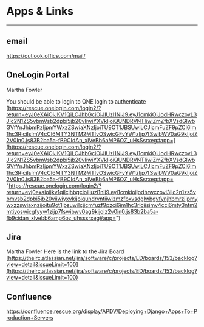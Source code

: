 


# Apps & Links
---

## email
https://outlook.office.com/mail/

## OneLogin Portal
Martha Fowler

You should be able to login to ONE login to authenticate
[https://rescue.onelogin.com/login2/?return=eyJ0eXAiOiJKV1QiLCJhbGciOiJIUzI1NiJ9.eyJ1cmkiOiJodHRwczovL3Jlc2N1ZS5vbmVsb2dpbi5jb20vIiwiYXVkIjoiQUNDRVNTIiwiZmZfbXVsdGlwbGVfYnJhbmRzIjpmYWxzZSwiaXNzIjoiTU9OT1JBSUwiLCJicmFuZF9pZCI6Im1hc3RlciIsImV4cCI6MTY3NTM2MTIyOSwicGFyYW1zIjp7fSwibWV0aG9kIjoiZ2V0In0.js83B2ba5a-fB9CIdAn_xlVeBb6aMP6OZ_uHsSsrxeg#app=](https://rescue.onelogin.com/login2/?return=eyJ0eXAiOiJKV1QiLCJhbGciOiJIUzI1NiJ9.eyJ1cmkiOiJodHRwczovL3Jlc2N1ZS5vbmVsb2dpbi5jb20vIiwiYXVkIjoiQUNDRVNTIiwiZmZfbXVsdGlwbGVfYnJhbmRzIjpmYWxzZSwiaXNzIjoiTU9OT1JBSUwiLCJicmFuZF9pZCI6Im1hc3RlciIsImV4cCI6MTY3NTM2MTIyOSwicGFyYW1zIjp7fSwibWV0aG9kIjoiZ2V0In0.js83B2ba5a-fB9CIdAn_xlVeBb6aMP6OZ_uHsSsrxeg#app= "https://rescue.onelogin.com/login2/?return=eyj0exaioijkv1qilcjhbgcioijiuzi1nij9.eyj1cmkioijodhrwczovl3jlc2n1zs5vbmvsb2dpbi5jb20viiwiyxvkijoiqundrvntiiwizmzfbxvsdglwbgvfynjhbmrzijpmywxzzswiaxnzijoitu9ot1jbsuwilcjicmfuzf9pzci6im1hc3rlciisimv4cci6mty3ntm2mtiyoswicgfyyw1zijp7fswibwv0ag9kijoiz2v0in0.js83b2ba5a-fb9cidan_xlvebb6amp6oz_uhsssrxeg#app=")

## Jira
Martha Fowler
Here is the link to the Jira Board
[https://theirc.atlassian.net/jira/software/c/projects/ED/boards/153/backlog?view=detail&issueLimit=100](https://theirc.atlassian.net/jira/software/c/projects/ED/boards/153/backlog?view=detail&issueLimit=100)

## Confluence
https://confluence.rescue.org/display/APDV/Deploying+Django+Apps+To+Production+Servers


